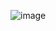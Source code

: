 ![image](https://user-images.githubusercontent.com/102498343/160483091-076da44f-400c-4ba4-8f88-6a07bb60d254.png)
